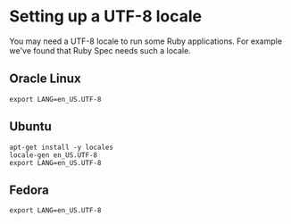 # Setting up a UTF-8 locale

You may need a UTF-8 locale to run some Ruby applications. For example we've
found that Ruby Spec needs such a locale.

## Oracle Linux

```
export LANG=en_US.UTF-8
```

## Ubuntu

```
apt-get install -y locales
locale-gen en_US.UTF-8
export LANG=en_US.UTF-8
```

## Fedora

```
export LANG=en_US.UTF-8
```
